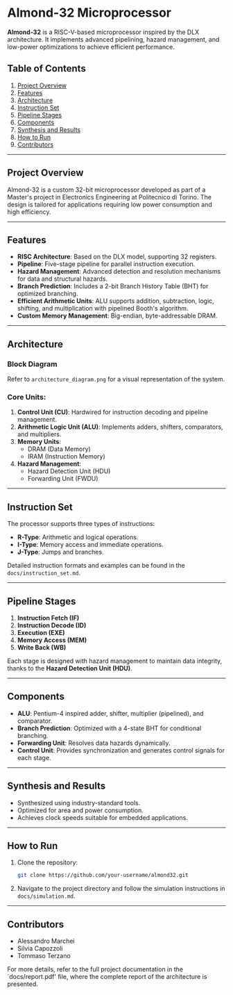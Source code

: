 
# Almond-32 Microprocessor

**Almond-32** is a RISC-V-based microprocessor inspired by the DLX architecture. It implements advanced pipelining, hazard management, and low-power optimizations to achieve efficient performance.

## **Table of Contents**
1. [Project Overview](#project-overview)
2. [Features](#features)
3. [Architecture](#architecture)
4. [Instruction Set](#instruction-set)
5. [Pipeline Stages](#pipeline-stages)
6. [Components](#components)
7. [Synthesis and Results](#synthesis-and-results)
8. [How to Run](#how-to-run)
9. [Contributors](#contributors)

---

## **Project Overview**
Almond-32 is a custom 32-bit microprocessor developed as part of a Master's project in Electronics Engineering at Politecnico di Torino. The design is tailored for applications requiring low power consumption and high efficiency.

---

## **Features**
- **RISC Architecture**: Based on the DLX model, supporting 32 registers.
- **Pipeline**: Five-stage pipeline for parallel instruction execution.
- **Hazard Management**: Advanced detection and resolution mechanisms for data and structural hazards.
- **Branch Prediction**: Includes a 2-bit Branch History Table (BHT) for optimized branching.
- **Efficient Arithmetic Units**: ALU supports addition, subtraction, logic, shifting, and multiplication with pipelined Booth's algorithm.
- **Custom Memory Management**: Big-endian, byte-addressable DRAM.

---

## **Architecture**
### **Block Diagram**
Refer to `architecture_diagram.png` for a visual representation of the system.

### **Core Units:**
1. **Control Unit (CU)**: Hardwired for instruction decoding and pipeline management.
2. **Arithmetic Logic Unit (ALU)**: Implements adders, shifters, comparators, and multipliers.
3. **Memory Units**:
   - DRAM (Data Memory)
   - IRAM (Instruction Memory)
4. **Hazard Management**:
   - Hazard Detection Unit (HDU)
   - Forwarding Unit (FWDU)

---

## **Instruction Set**
The processor supports three types of instructions:
- **R-Type**: Arithmetic and logical operations.
- **I-Type**: Memory access and immediate operations.
- **J-Type**: Jumps and branches.

Detailed instruction formats and examples can be found in the `docs/instruction_set.md`.

---

## **Pipeline Stages**
1. **Instruction Fetch (IF)**
2. **Instruction Decode (ID)**
3. **Execution (EXE)**
4. **Memory Access (MEM)**
5. **Write Back (WB)**

Each stage is designed with hazard management to maintain data integrity, thanks to the **Hazard Detection Unit (HDU)**.

---

## **Components**
- **ALU**: Pentium-4 inspired adder, shifter, multiplier (pipelined), and comparator.
- **Branch Prediction**: Optimized with a 4-state BHT for conditional branching.
- **Forwarding Unit**: Resolves data hazards dynamically.
- **Control Unit**: Provides synchronization and generates control signals for each stage.

---

## **Synthesis and Results**
- Synthesized using industry-standard tools.
- Optimized for area and power consumption.
- Achieves clock speeds suitable for embedded applications.

---

## **How to Run**
1. Clone the repository:
   ```bash
   git clone https://github.com/your-username/almond32.git
   ```
2. Navigate to the project directory and follow the simulation instructions in `docs/simulation.md`.

---

## **Contributors**
- Alessandro Marchei
- Silvia Capozzoli
- Tommaso Terzano

For more details, refer to the full project documentation in the `docs/report.pdf' file, where the complete report of the architecture is presented.
